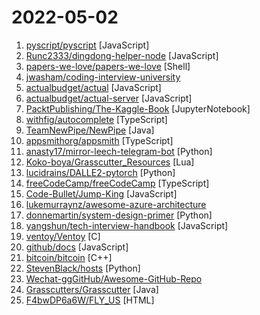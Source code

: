 # 2022-05-02

1. [pyscript/pyscript](https://github.com/pyscript/pyscript "") [JavaScript]
2. [Runc2333/dingdong-helper-node](https://github.com/Runc2333/dingdong-helper-node "叮咚买菜助手，使用iOS客户端原生API，支持高峰期下单、支持捡漏、支持多账号、支持webhook通知（需自行实现对端）") [JavaScript]
3. [papers-we-love/papers-we-love](https://github.com/papers-we-love/papers-we-love "Papers from the computer science community to read and discuss.") [Shell]
4. [jwasham/coding-interview-university](https://github.com/jwasham/coding-interview-university "A complete computer science study plan to become a software engineer.") 
5. [actualbudget/actual](https://github.com/actualbudget/actual "A local-first personal finance system") [JavaScript]
6. [actualbudget/actual-server](https://github.com/actualbudget/actual-server "Actual's server") [JavaScript]
7. [PacktPublishing/The-Kaggle-Book](https://github.com/PacktPublishing/The-Kaggle-Book "Code Repository for The Kaggle Book, Published by Packt Publishing") [JupyterNotebook]
8. [withfig/autocomplete](https://github.com/withfig/autocomplete "Fig adds autocomplete to your terminal.") [TypeScript]
9. [TeamNewPipe/NewPipe](https://github.com/TeamNewPipe/NewPipe "A libre lightweight streaming front-end for Android.") [Java]
10. [appsmithorg/appsmith](https://github.com/appsmithorg/appsmith "Low code project to build admin panels, internal tools, and dashboards. Integrates with 15+ databases and any API.") [TypeScript]
11. [anasty17/mirror-leech-telegram-bot](https://github.com/anasty17/mirror-leech-telegram-bot "Aria/qBittorrent Telegram mirror/leech bot") [Python]
12. [Koko-boya/Grasscutter_Resources](https://github.com/Koko-boya/Grasscutter_Resources "Combined Resource Folder from Multiple Sources of certain anime game") [Lua]
13. [lucidrains/DALLE2-pytorch](https://github.com/lucidrains/DALLE2-pytorch "Implementation of DALL-E 2, OpenAI's updated text-to-image synthesis neural network, in Pytorch") [Python]
14. [freeCodeCamp/freeCodeCamp](https://github.com/freeCodeCamp/freeCodeCamp "freeCodeCamp.org's open-source codebase and curriculum. Learn to code for free.") [TypeScript]
15. [Code-Bullet/Jump-King](https://github.com/Code-Bullet/Jump-King "play meeeeee") [JavaScript]
16. [lukemurraynz/awesome-azure-architecture](https://github.com/lukemurraynz/awesome-azure-architecture "AWESOME-Azure-Architecture") 
17. [donnemartin/system-design-primer](https://github.com/donnemartin/system-design-primer "Learn how to design large-scale systems. Prep for the system design interview. Includes Anki flashcards.") [Python]
18. [yangshun/tech-interview-handbook](https://github.com/yangshun/tech-interview-handbook "💯 Curated interview preparation materials for busy engineers") [JavaScript]
19. [ventoy/Ventoy](https://github.com/ventoy/Ventoy "A new bootable USB solution.") [C]
20. [github/docs](https://github.com/github/docs "The open-source repo for docs.github.com") [JavaScript]
21. [bitcoin/bitcoin](https://github.com/bitcoin/bitcoin "Bitcoin Core integration/staging tree") [C++]
22. [StevenBlack/hosts](https://github.com/StevenBlack/hosts "🔒 Consolidating and extending hosts files from several well-curated sources. Optionally pick extensions for porn, social media, and other categories.") [Python]
23. [Wechat-ggGitHub/Awesome-GitHub-Repo](https://github.com/Wechat-ggGitHub/Awesome-GitHub-Repo "收集整理 GitHub 上高质量、有趣的开源项目。") 
24. [Grasscutters/Grasscutter](https://github.com/Grasscutters/Grasscutter "A server software reimplementation for a certain anime game.") [Java]
25. [F4bwDP6a6W/FLY_US](https://github.com/F4bwDP6a6W/FLY_US "美国大学备考资料 How to apply US colleges") [HTML]
